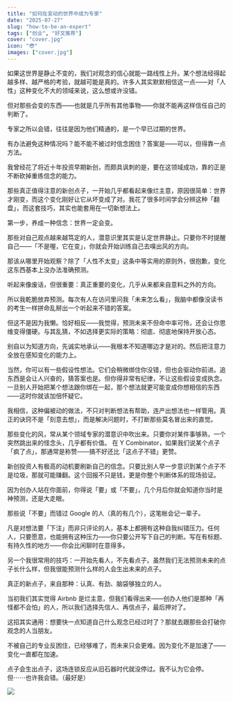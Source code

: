 ```yaml
---
title: "如何在变动的世界中成为专家"
date: "2025-07-27"
slug: "how-to-be-an-expert"
tags: ["创业", "好文推荐"]
cover: "cover.jpg"
icon: "😎"
images: ["cover.jpg"]
---
```

如果这世界是静止不变的，我们对观念的信心就能一路线性上升。某个想法经得起越多样、越严格的考验，就越可能是真的。许多人其实默默相信这一点——对「人性」这种变化不大的领域来说，这么想或许没错。



但对那些会变的东西——也就是几乎所有其他事物——你就不能再这样信任自己的判断了。



专家之所以会错，往往是因为他们精通的，是一个早已过期的世界。



有办法避免这种情况吗？能不能不被过时信念困住？答案是——可以，但得靠一点方法。



我曾经花了将近十年投资早期新创，而颇具讽刺的是，要在这领域成功，靠的正是不断砍掉重练信念的能力。



那些真正值得注意的新创点子，一开始几乎都看起来像烂主意，原因很简单：世界才刚变，而这个变化刚好让它从坏变成了对。我花了很多时间学会分辨这种「翻盘」，而这套技巧，其实也能套用在一切新想法上。



第一步，养成一种信念：世界一定会变。



那些对自己观点越来越笃定的人，潜意识里其实是认定世界静止。只要你不时提醒自己——「不是喔，它在变」，你就会开始训练自己去嗅出风的方向。



那该从哪里开始观察？除了「人性不太变」这条中等实用的原则外，很抱歉，变化这东西基本上没办法准确预测。



听起来像废话，但很重要：真正重要的变化，几乎从来都来自意料之外的方向。



所以我乾脆放弃预测。每次有人在访问里问我「未来怎么看」，我脑中都像没读书的考生一样拼命乱掰出一个听起来不错的答案。



但这不是因为我懒。恰好相反——我觉得，预测未来不但命中率可怜，还会让你思维变得僵硬。与其乱猜，不如选择更实际的策略：彻底、彻底地保持开放心态。



别自以为知道方向，先诚实地承认——我根本不知道哪边才是对的。然后把注意力全放在感知变化的能力上。



当然，你可以有一些假设性想法。它们会稍微绑住你没错，但也会驱动你前进。追东西是会让人兴奋的，猜答案也是。但你得非常有纪律，不让这些假设变成执念。
一旦别人开始把某个想法跟你绑在一起，那个想法就更可能变成你想相信的东西——这时你就该加倍怀疑它。



我相信，这种偏被动的做法，不只对判断想法有帮助，连产出想法也一样管用。真正的诀窍不是「刻意去想」，而是解决问题时，不打断那些莫名冒出来的直觉。



那些变化的风，常从某个领域专家的潜意识中吹出来。只要你对某件事够熟，一个突然跳出来的怪念头，几乎都有价值。
在 Y Combinator，如果我们说某个点子「疯了点」，那通常是称赞——搞不好还比「这点子不错」更赞。



新创投资人有极高的动机要刷新自己的信念。只要比别人早一步意识到某个点子不是垃圾，那就可能赚翻。这个回报不只是钱，更是你整个判断体系的现场验证。



因为创办人站在你面前，你得说「要」或「不要」，几个月后你就会知道你当时是神预测，还是大走眼。



那些说「不要」而错过 Google 的人（真的有几个），这笔帐会记一辈子。



凡是对想法要「下注」而非只评论的人，基本上都拥有这种自我纠错压力。任何人，只要愿意，也能拥有这种压力——你只要公开写下自己的判断。写在有标题、有持久性的地方——你会比闲聊时在意得多。



另一个我很常用的技巧：一开始先看人，不先看点子。虽然我们无法预测未来的点子长什么样，但我很能预测什么样的人会生出未来的点子。



真正的新点子，来自那种：认真、有劲、脑袋够独立的人。



当初我们其实觉得 Airbnb 是烂主意，但我们看得出来——创办人他们是那种「再怪都不会怕」的人，所以我们选择先信人、再信点子，最后押对了。



这招其实通用：想要快一点知道自己什么观念已经过时了？那就去跟那些会打破你观念的人当朋友。



不被自己的专业反困住，已经够难了，而未来只会更难。因为变化不是加速了——变化一直都在加速。



点子会生出点子，这场连锁反应从旧石器时代就没停过。我不认为它会停。
但⋯⋯也许我会错。（最好是）




![](https://prod-files-secure.s3.us-west-2.amazonaws.com/112d0858-5090-4d34-a606-b75eb8d65fd2/46476355-9cf3-4e99-9b7a-3531bc426380/1000202064.png?X-Amz-Algorithm=AWS4-HMAC-SHA256&X-Amz-Content-Sha256=UNSIGNED-PAYLOAD&X-Amz-Credential=ASIAZI2LB466V4OBFEP7%2F20250813%2Fus-west-2%2Fs3%2Faws4_request&X-Amz-Date=20250813T224627Z&X-Amz-Expires=3600&X-Amz-Security-Token=IQoJb3JpZ2luX2VjEO7%2F%2F%2F%2F%2F%2F%2F%2F%2F%2FwEaCXVzLXdlc3QtMiJHMEUCIQDzq24Lc3Fl6oo9Szr7Y18sKoR3cVQilKQpQ7xcblMMkgIgdjfdXvBll4EYbyOzpFUfF3eqKWfh0cVu%2Bx0n%2FKUBbwwq%2FwMINxAAGgw2Mzc0MjMxODM4MDUiDAIGb5gsdN2GEnfhWCrcA%2BwR1uBIurgBOPlSxGSFNA0F8TuBSpvtJKfRXbqjjHdHT6IbiqM%2BsnKwbhYbV31j8QlagEgh2KEn3Lci%2BoDsYr2KaM%2FTQAHROohfIMoXHJVb045LYk9RMC8D5dadBR%2BNVzDhxbb8fa4x73ah1ARYNyjf%2F3xLzWMu%2FRoKfspDnqzrZHcWDxs4mkQwVpwTZmdmBMw7QeJZ7CVMu1FCc2KWv187FtYn5xN5xRHR9hTj085DXw%2FWAzQ4%2BZN3hXWqFbdZYWXoZQ4x%2F0h42KjRl4QDK6nc%2BQPPpRzzpc%2B0DnfDtWbpKm4LbQdu75%2FrksntDKsn92kvnaTTRFIqY5L4fW%2BcrE%2BnO5BxxcpYzoDibympBq5aCNOXvdMHQSPquubrdtrdG6tiyJZJMhYe9Uv1Papmhs84glLZrHXAZkj7EieeAsL9R%2BqueMhq48Kdx36ujVvCgQfVZPreOo3d4ZUmWkcCLZjiMBZZLQRM4zR4N5TEw%2Btp3JBpK%2FZJjC%2FBQsE2cUD%2B7Ph%2BOZ5RgyfOCb4vluPa%2F9n7u056jWNJ2x7VhlAu3x3v8qx%2FhBW96MHCiSdmLkkufaxOUCoPgg258aLocmM3dIgTkON8vEUQarNrucSz0p4uFgsF%2Fn18rbqq0TjmMLib9MQGOqUBPZEXe6SRNz0Uo9ND2Khndy%2FVMJ2MwtZ5C7d5CSu7R1hYuVEEBhA47B%2BJ2LbXsnutX4hl%2BMFC8t%2Ft8faJgQ%2FdZPYJf%2B9Ruee%2Fm3g0QgngahvBg3Gtl%2BsE%2BQC4uRv2WmkI%2FsGuvMZ8MmlK2Z3NGSm2vAe94OsRRbpISSa%2BKJzwBbkvdF9MGTCxslYavAoD3q3mRO3hQsqH6IncNbXx1y%2B3LG27mFtn&X-Amz-Signature=ef8df4715161ccc4b22fecf46963e0dca200a3e10dda4c811523d437b55f4567&X-Amz-SignedHeaders=host&x-amz-checksum-mode=ENABLED&x-id=GetObject)

